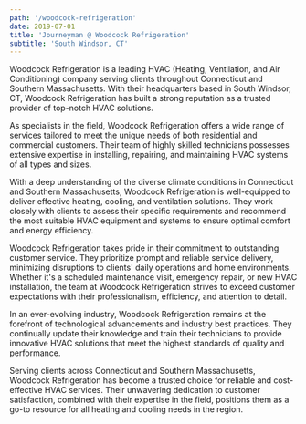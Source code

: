 ```yaml
---
path: '/woodcock-refrigeration'
date: 2019-07-01
title: 'Journeyman @ Woodcock Refrigeration'
subtitle: 'South Windsor, CT'
---
```


Woodcock Refrigeration is a leading HVAC (Heating, Ventilation, and Air Conditioning) company serving clients throughout Connecticut and Southern Massachusetts. With their headquarters based in South Windsor, CT, Woodcock Refrigeration has built a strong reputation as a trusted provider of top-notch HVAC solutions.

As specialists in the field, Woodcock Refrigeration offers a wide range of services tailored to meet the unique needs of both residential and commercial customers. Their team of highly skilled technicians possesses extensive expertise in installing, repairing, and maintaining HVAC systems of all types and sizes.

With a deep understanding of the diverse climate conditions in Connecticut and Southern Massachusetts, Woodcock Refrigeration is well-equipped to deliver effective heating, cooling, and ventilation solutions. They work closely with clients to assess their specific requirements and recommend the most suitable HVAC equipment and systems to ensure optimal comfort and energy efficiency.

Woodcock Refrigeration takes pride in their commitment to outstanding customer service. They prioritize prompt and reliable service delivery, minimizing disruptions to clients' daily operations and home environments. Whether it's a scheduled maintenance visit, emergency repair, or new HVAC installation, the team at Woodcock Refrigeration strives to exceed customer expectations with their professionalism, efficiency, and attention to detail.

In an ever-evolving industry, Woodcock Refrigeration remains at the forefront of technological advancements and industry best practices. They continually update their knowledge and train their technicians to provide innovative HVAC solutions that meet the highest standards of quality and performance.

Serving clients across Connecticut and Southern Massachusetts, Woodcock Refrigeration has become a trusted choice for reliable and cost-effective HVAC services. Their unwavering dedication to customer satisfaction, combined with their expertise in the field, positions them as a go-to resource for all heating and cooling needs in the region.
